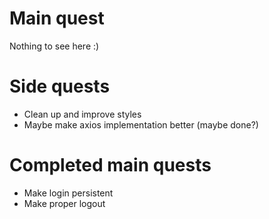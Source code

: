 # Main quest

Nothing to see here :)

# Side quests

- Clean up and improve styles
- Maybe make axios implementation better (maybe done?)

# Completed main quests

- Make login persistent
- Make proper logout
